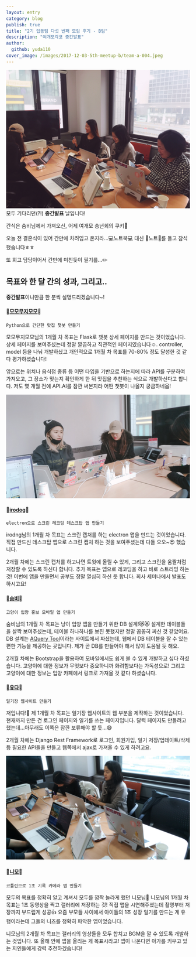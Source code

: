 ```yaml
---
layout: entry
category: blog
publish: true
title: "2기 입동팀 다섯 번째 모임 후기 - B팀"
description: "여개모각코 중간발표"
author:
  github: yuda110
cover_image: /images/2017-12-03-5th-meetup-b/team-a-004.jpeg
---
```


![중간발표의 현장](/images/2017-12-03-5th-meetup-b/2.jpg)
모두 기다리던(?!) **중간발표** 날입니다!

간식은 숨비님께서 가져오신, 어제 여개모 송년회의 쿠키🍪

오늘 전 결혼식이 있어 간만에 차려입고 온지라...💻노트북💻 대신 📓노트📓를 들고 참석했습니다ㅎㅎ

또 회고 담당이어서 간만에 미친듯이 필기를...✏️

## 목표와 한 달 간의 성과, 그리고..
**중간발표**이니만큼 한 분씩 설명드리겠습니다~!

#### 👩[모모무지모모](/authors/JJRomi)👩
	Python으로 간단한 맛집 챗봇 만들기

모모무지모모님의 1개월 차 목표는 Flask로 챗봇 상세 페이지를 만드는 것이었습니다. 상세 페이지를 보여주셨는데 정말 깔끔하고 직관적인 페이지였습니다☺️. controller, model 등을 나눠 개발하셨고 개인적으로 1개월 차 목표를 70-80% 정도 달성한 것 같다 평가하셨습니다!

앞으로는 위치나 음식점 종류 등 어떤 타입을 기반으로 하는지에 따라 API를 구분하여 가져오고, 그 장소가 맞는지 확인하게 한 뒤 맛집을 추천하는 식으로 개발하신다고 합니다. 저도 몇 개월 전에 API.AI를 잠깐 써본지라 어떤 챗봇이 나올지 궁금하네욥! 

![irodong님 중간발표 중](/images/2017-12-03-5th-meetup-b/3.jpg)
#### 👩[irodog](/authors/godori)👩
	electron으로 스크린 레코딩 데스크탑 앱 만들기

irodng님의 1개월 차 목표는 스크린 캡처를 하는 electron 앱을 만드는 것이었습니다. 직접 만드신 데스크탑 앱으로 스크린 캡처 하는 것을 보여주셨는데 다들 오오~😍 했습니다. 

2개월 차에는 스크린 캡처를 하고나면 트윗에 올릴 수 있게, 그리고 스크린을 움짤처럼 저장할 수 있도록 하신다 합니다. 추가 목표는 앱으로 레코딩을 하고 바로 스트리밍 하는 것! 이번에 앱을 만들면서 공부도 정말 열심히 하신 듯 합니다. 회사 세미나에서 발표도 하시고요!

#### 👩[숨비](/authors/bizuryu)👩
	고양이 입양 홍보 모바일 앱 만들기

숨비님의 1개월 차 목표는 냥이 입양 앱을 만들기 위한 DB 설계!😻😻 설계한 테이블들을 살짝 보여주셨는데, 테이블 하나하나를 보진 못했지만 정말 꼼꼼히 짜신 것 같았어요. DB 설계는 [AQuery Tool](http://aquerytool.com/)이라는 사이트에서 짜셨는데, 웹에서 DB 테이블을 짤 수 있는 편한 기능을 제공하는 곳입니다. 제가 곧 DB를 만들어야 해서 많이 도움될 듯 해요.

2개월 차에는 Bootstrap을 활용하여 모바일에서도 쉽게 볼 수 있게 개발하고 싶다 하셨습니다. 고양이에 대한 정보가 무엇보다 중요하니까 화려함보다는 가독성으로! 그리고 고양이에 대한 정보는 입양 카페에서 링크로 가져올 것 같다 하셨습니다.

#### 👩[유다](/authors/yuda110)👩
	일기장 웹사이트 만들기

저입니다!🙋 제 1개월 차 목표는 일기장 웹사이트의 웹 부분을 제작하는 것이었습니다. 현재까지 만든 건 로그인 페이지와 일기를 쓰는 페이지입니다. 달력 페이지도 만들려고 했는데...아무래도 이쪽은 잠깐 보류해야 할 듯...😅

2개월 차에는 Django Rest Framework로 로그인, 회원가입, 일기 저장/업데이트/삭제 등 필요한 API들을 만들고 웹쪽에서 ajax로 가져올 수 있게 하려고요.

![니모님 중간발표 중](/images/2017-12-03-5th-meetup-b/4.jpg)
#### 👩[니모](/authors/jy617lee)👩
	코틀린으로 1초 기록 카메라 앱 만들기

모두의 목표를 정확히 알고 계셔서 모두를 깜짝 놀라게 했던 니모님👏 니모님의 1개월 차 목표는 1초 동영상을 찍고 갤러리에 저장하는 것! 직접 앱을 시연해주셨는데 촬영부터 저장까지 부드럽게 성공👍 요즘 부모들 사이에서 아이들의 1초 성장 일기를 만드는 게 유행이라는데 그들의  니즈를 정확히 파악한 앱이었습니다. 

니모님의 2개월 차 목표는 갤러리의 영상들을 모두 합치고 BGM을 깔 수 있도록 개발하는 것입니다. 또 올해 안에 앱을 올리는 게 목표시라고! 앱이 나온다면 아가를 키우고 있는 지인들에게 강력 추천하겠습니다!
